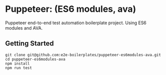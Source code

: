 # Puppeteer: (ES6 modules, ava)
Puppeteer end-to-end test automation boilerplate project. Using ES6 modules and AVA.

## Getting Started

    git clone git@github.com:e2e-boilerplates/puppeteer-es6modules-ava.git
    cd puppeteer-es6modules-ava
    npm install
    npm run test
